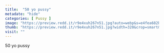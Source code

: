 ```yaml
---
title:  "50 yo pussy"
metadate: "hide"
categories: [ Pussy ]
image: "https://preview.redd.it/r9e4xuh267n51.jpg?auto=webp&s=e4fea682bbfc7474af69f81d52ad6b50d747be32"
thumb: "https://preview.redd.it/r9e4xuh267n51.jpg?width=320&crop=smart&auto=webp&s=7f26153a25407040adc80ab36ccff74a7ccc141f"
visit: ""
---
```

50 yo pussy

